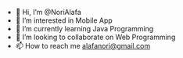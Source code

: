 - 👋 Hi, I’m @NoriAlafa
- 👀 I’m interested in Mobile App
- 🌱 I’m currently learning Java Programming
- 💞️ I’m looking to collaborate on Web Programming
- 📫 How to reach me alafanori@gmail.com

<!---
NoriAlafa/NoriAlafa is a ✨ special ✨ repository because its `README.md` (this file) appears on your GitHub profile.
You can click the Preview link to take a look at your changes.
--->
